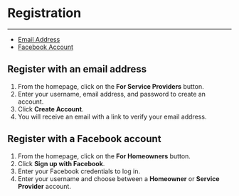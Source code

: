 # Registration

---

- [Email Address](#register-with-an-email-address)
- [Facebook Account](#register-with-a-facebook-account)

## Register with an email address

1. From the homepage, click on the **For Service Providers** button.
2. Enter your username, email address, and password to create an account.
3. Click **Create Account**.
4. You will receive an email with a link to verify your email address.

## Register with a Facebook account

1. From the homepage, click on the **For Homeowners** button.
2. Click **Sign up with Facebook**.
3. Enter your Facebook credentials to log in.
4. Enter your username and choose between a **Homeowner** or **Service Provider** account.
